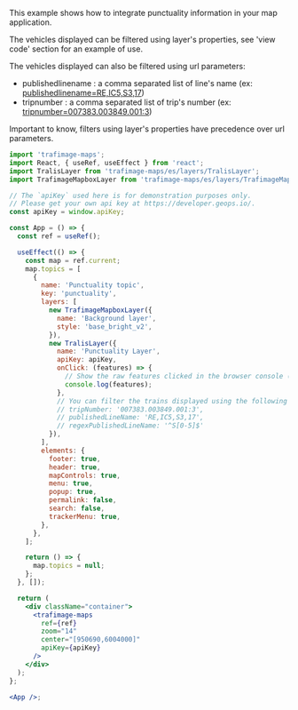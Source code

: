 This example shows how to integrate punctuality information in your map application.

The vehicles displayed can be filtered using layer's properties, see 'view code' section for an example of use.

The vehicles displayed can also be filtered using url parameters:

- publishedlinename : a comma separated list of line's name (ex: [publishedlinename=RE,IC5,S3,17](/?publishedlinename=RE,IC5,S3,17#/Examples/Punctuality%20Map))
- tripnumber : a comma separated list of trip's number (ex: [tripnumber=007383.003849.001:3](/?tripnumber=007383.003849.001:3#/Examples/Punctuality%20Map))

Important to know, filters using layer's properties have precedence over url parameters.

```jsx
import 'trafimage-maps';
import React, { useRef, useEffect } from 'react';
import TralisLayer from 'trafimage-maps/es/layers/TralisLayer';
import TrafimageMapboxLayer from 'trafimage-maps/es/layers/TrafimageMapboxLayer';

// The `apiKey` used here is for demonstration purposes only.
// Please get your own api key at https://developer.geops.io/.
const apiKey = window.apiKey;

const App = () => {
  const ref = useRef();

  useEffect(() => {
    const map = ref.current;
    map.topics = [
      {
        name: 'Punctuality topic',
        key: 'punctuality',
        layers: [
          new TrafimageMapboxLayer({
            name: 'Background layer',
            style: 'base_bright_v2',
          }),
          new TralisLayer({
            name: 'Punctuality Layer',
            apiKey: apiKey,
            onClick: (features) => {
              // Show the raw features clicked in the browser console (press F12).
              console.log(features);
            },
            // You can filter the trains displayed using the following properties:
            // tripNumber: '007383.003849.001:3',
            // publishedLineName: 'RE,IC5,S3,17',
            // regexPublishedLineName: '^S[0-5]$'
          }),
        ],
        elements: {
          footer: true,
          header: true,
          mapControls: true,
          menu: true,
          popup: true,
          permalink: false,
          search: false,
          trackerMenu: true,
        },
      },
    ];

    return () => {
      map.topics = null;
    };
  }, []);

  return (
    <div className="container">
      <trafimage-maps
        ref={ref}
        zoom="14"
        center="[950690,6004000]"
        apiKey={apiKey}
      />
    </div>
  );
};

<App />;
```
